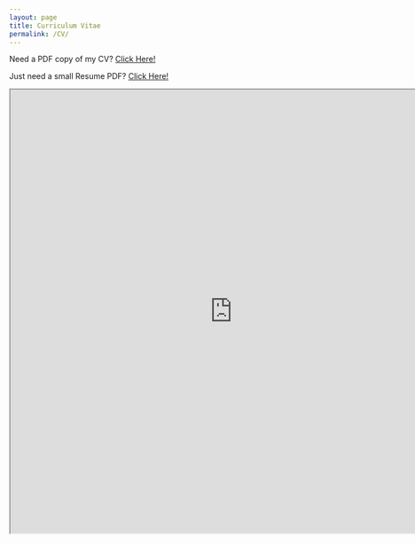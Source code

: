 ```yaml
---
layout: page
title: Curriculum Vitae
permalink: /CV/
---
```

Need a PDF copy of my CV? <a href="https://docs.google.com/document/d/1oJMn4ofdrmdqZ9VmUqFixUK5JBwnddpLLfrfDKiAAD0/export?format=pdf">Click Here!</a>

Just need a small Resume PDF? <a href="https://docs.google.com/document/d/1PzH9f4ZBsxfnvmWmRb1D53wUC92aaPOBLhatjc1WJUw/export?format=pdf">Click Here!</a>

<iframe src="https://docs.google.com/document/d/1oJMn4ofdrmdqZ9VmUqFixUK5JBwnddpLLfrfDKiAAD0/pub?embedded=true" width="800" height="800"></iframe>
